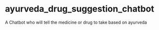 # ayurveda_drug_suggestion_chatbot
A Chatbot  who will tell the medicine or drug to take based on ayurveda 
